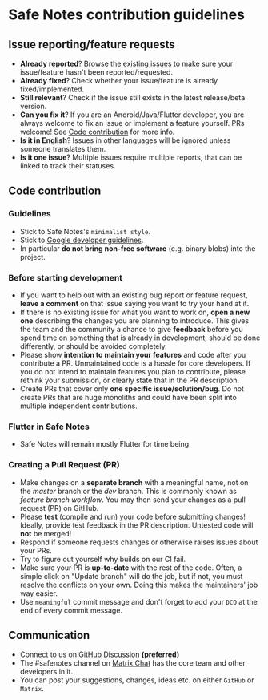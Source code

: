Safe Notes contribution guidelines
===============================


## Issue reporting/feature requests

* **Already reported**? Browse the [existing issues](https://github.com/keshav-space/safe_notes/issues) to make sure your issue/feature hasn't been reported/requested.
* **Already fixed**? Check whether your issue/feature is already fixed/implemented.
* **Still relevant**? Check if the issue still exists in the latest release/beta version.
* **Can you fix it**? If you are an Android/Java/Flutter developer, you are always welcome to fix an issue or implement a feature yourself. PRs welcome! See [Code contribution](#code-contribution) for more info.
* **Is it in English**? Issues in other languages will be ignored unless someone translates them.
* **Is it one issue**? Multiple issues require multiple reports, that can be linked to track their statuses.

## Code contribution

### Guidelines

* Stick to Safe Notes's `minimalist style`.
* Stick to [Google developer guidelines](https://play.google.com/about/developer-content-policy/).
* In particular **do not bring non-free software** (e.g. binary blobs) into the project.

### Before starting development

* If you want to help out with an existing bug report or feature request, **leave a comment** on that issue saying you want to try your hand at it.
* If there is no existing issue for what you want to work on, **open a new one**  describing the changes you are planning to introduce. This gives the team and the community a chance to give **feedback** before you spend time on something that is already in development, should be done differently, or should be avoided completely.
* Please show **intention to maintain your features** and code after you contribute a PR. Unmaintained code is a hassle for core developers. If you do not intend to maintain features you plan to contribute, please rethink your submission, or clearly state that in the PR description.
* Create PRs that cover only **one specific issue/solution/bug**. Do not create PRs that are huge monoliths and could have been split into multiple independent contributions.

### Flutter in Safe Notes
* Safe Notes will remain mostly Flutter for time being

### Creating a Pull Request (PR)

* Make changes on a **separate branch** with a meaningful name, not on the _master_ branch or the _dev_ branch. This is commonly known as *feature branch workflow*. You may then send your changes as a pull request (PR) on GitHub.
* Please **test** (compile and run) your code before submitting changes! Ideally, provide test feedback in the PR description. Untested code will **not** be merged!
* Respond if someone requests changes or otherwise raises issues about your PRs.
* Try to figure out yourself why builds on our CI fail.
* Make sure your PR is **up-to-date** with the rest of the code. Often, a simple click on "Update branch" will do the job, but if not, you must resolve the conflicts on your own. Doing this makes the maintainers' job way easier.
* Use `meaningful` commit message and don't forget to add your `DCO` at the end of every commit message.

## Communication

* Connect to us on GitHub [Discussion](https://github.com/keshav-space/safenotes/discussions) **(preferred)**
* The #safenotes channel on [Matrix Chat](https://matrix.to/#/#safenotes:matrix.org) has the core team and other developers in it.
* You can post your suggestions, changes, ideas etc. on either `GitHub` or `Matrix`.
